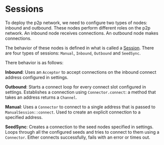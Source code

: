 # Sessions

To deploy the p2p network, we need to configure two types of nodes:
inbound and outbound. These nodes perform different roles on the p2p
network. An inbound node receives connections. An outbound node makes
connections.

The behavior of these nodes is defined in what is called a
[Session](https://codeberg.org/darkrenaissance/darkfi/src/branch/master/src/net/session/mod.rs#L111).
There are four types of sessions: `Manual`, `Inbound`, `Outbound` and `SeedSync`.

There behavior is as follows: 

**Inbound**: Uses an `Acceptor` to accept connections on the inbound connect
address configured in settings.

**Outbound**: Starts a connect loop for every connect slot configured in
settings. Establishes a connection using `Connector.connect`: a method
that takes an address returns a `Channel`.

**Manual**: Uses a `Connector` to connect to a single address that is passed
to `ManualSession::connect`. Used to create an explicit connection to
a specified address.

**SeedSync**: Creates a connection to the seed nodes specified in settings.
Loops through all the configured seeds and tries to connect to them
using a `Connector`. Either connects successfully, fails with an error or
times out.
